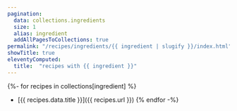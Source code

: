 ```yaml
---
pagination:
  data: collections.ingredients
  size: 1
  alias: ingredient
  addAllPagesToCollections: true
permalink: "/recipes/ingredients/{{ ingredient | slugify }}/index.html"
showTitle: true
eleventyComputed:
  title:  "recipes with {{ ingredient }}"
---
```


{%- for recipes in collections[ingredient] %}
- [{{ recipes.data.title }}]({{ recipes.url }})
{% endfor -%}
